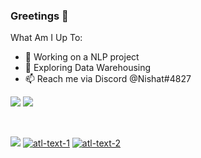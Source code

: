 ### Greetings 👋
What Am I Up To:

- 🔭 Working on a NLP project
- 🌱 Exploring Data Warehousing
- 📫 Reach me via Discord @Nishat#4827


<img src="https://github-readme-stats.vercel.app/api?username=KingCobra2018&show_icons=true&hide=prs,issues">
<img src="https://github-readme-stats.vercel.app/api/top-langs/?username=KingCobra2018">

&nbsp;
&nbsp;

![](https://komarev.com/ghpvc/?username=KingCobra2018&color=green&label=👋+Profile+Views) [![atl-text-1](https://img.shields.io/badge/Subscribers-1.6k-red?logo=YouTube&style=flat)](https://www.youtube.com/channel/UCsAEe5uesAq16gHfscfsmFg) [![atl-text-2](https://img.shields.io/badge/Members-12k-blue?logo=Discord&style=flat)](https://discord.gg/ef5KsqP)
